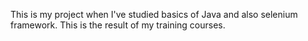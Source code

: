This is my project when I've studied basics of Java and also selenium framework. This is the result of my training courses. 
